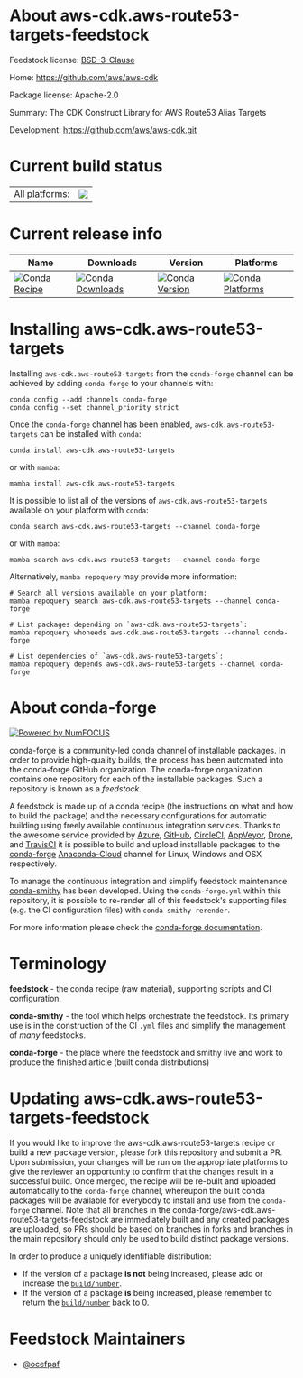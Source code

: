 About aws-cdk.aws-route53-targets-feedstock
===========================================

Feedstock license: [BSD-3-Clause](https://github.com/conda-forge/aws-cdk.aws-route53-targets-feedstock/blob/main/LICENSE.txt)

Home: https://github.com/aws/aws-cdk

Package license: Apache-2.0

Summary: The CDK Construct Library for AWS Route53 Alias Targets

Development: https://github.com/aws/aws-cdk.git

Current build status
====================


<table><tr><td>All platforms:</td>
    <td>
      <a href="https://dev.azure.com/conda-forge/feedstock-builds/_build/latest?definitionId=19946&branchName=main">
        <img src="https://dev.azure.com/conda-forge/feedstock-builds/_apis/build/status/aws-cdk.aws-route53-targets-feedstock?branchName=main">
      </a>
    </td>
  </tr>
</table>

Current release info
====================

| Name | Downloads | Version | Platforms |
| --- | --- | --- | --- |
| [![Conda Recipe](https://img.shields.io/badge/recipe-aws--cdk.aws--route53--targets-green.svg)](https://anaconda.org/conda-forge/aws-cdk.aws-route53-targets) | [![Conda Downloads](https://img.shields.io/conda/dn/conda-forge/aws-cdk.aws-route53-targets.svg)](https://anaconda.org/conda-forge/aws-cdk.aws-route53-targets) | [![Conda Version](https://img.shields.io/conda/vn/conda-forge/aws-cdk.aws-route53-targets.svg)](https://anaconda.org/conda-forge/aws-cdk.aws-route53-targets) | [![Conda Platforms](https://img.shields.io/conda/pn/conda-forge/aws-cdk.aws-route53-targets.svg)](https://anaconda.org/conda-forge/aws-cdk.aws-route53-targets) |

Installing aws-cdk.aws-route53-targets
======================================

Installing `aws-cdk.aws-route53-targets` from the `conda-forge` channel can be achieved by adding `conda-forge` to your channels with:

```
conda config --add channels conda-forge
conda config --set channel_priority strict
```

Once the `conda-forge` channel has been enabled, `aws-cdk.aws-route53-targets` can be installed with `conda`:

```
conda install aws-cdk.aws-route53-targets
```

or with `mamba`:

```
mamba install aws-cdk.aws-route53-targets
```

It is possible to list all of the versions of `aws-cdk.aws-route53-targets` available on your platform with `conda`:

```
conda search aws-cdk.aws-route53-targets --channel conda-forge
```

or with `mamba`:

```
mamba search aws-cdk.aws-route53-targets --channel conda-forge
```

Alternatively, `mamba repoquery` may provide more information:

```
# Search all versions available on your platform:
mamba repoquery search aws-cdk.aws-route53-targets --channel conda-forge

# List packages depending on `aws-cdk.aws-route53-targets`:
mamba repoquery whoneeds aws-cdk.aws-route53-targets --channel conda-forge

# List dependencies of `aws-cdk.aws-route53-targets`:
mamba repoquery depends aws-cdk.aws-route53-targets --channel conda-forge
```


About conda-forge
=================

[![Powered by
NumFOCUS](https://img.shields.io/badge/powered%20by-NumFOCUS-orange.svg?style=flat&colorA=E1523D&colorB=007D8A)](https://numfocus.org)

conda-forge is a community-led conda channel of installable packages.
In order to provide high-quality builds, the process has been automated into the
conda-forge GitHub organization. The conda-forge organization contains one repository
for each of the installable packages. Such a repository is known as a *feedstock*.

A feedstock is made up of a conda recipe (the instructions on what and how to build
the package) and the necessary configurations for automatic building using freely
available continuous integration services. Thanks to the awesome service provided by
[Azure](https://azure.microsoft.com/en-us/services/devops/), [GitHub](https://github.com/),
[CircleCI](https://circleci.com/), [AppVeyor](https://www.appveyor.com/),
[Drone](https://cloud.drone.io/welcome), and [TravisCI](https://travis-ci.com/)
it is possible to build and upload installable packages to the
[conda-forge](https://anaconda.org/conda-forge) [Anaconda-Cloud](https://anaconda.org/)
channel for Linux, Windows and OSX respectively.

To manage the continuous integration and simplify feedstock maintenance
[conda-smithy](https://github.com/conda-forge/conda-smithy) has been developed.
Using the ``conda-forge.yml`` within this repository, it is possible to re-render all of
this feedstock's supporting files (e.g. the CI configuration files) with ``conda smithy rerender``.

For more information please check the [conda-forge documentation](https://conda-forge.org/docs/).

Terminology
===========

**feedstock** - the conda recipe (raw material), supporting scripts and CI configuration.

**conda-smithy** - the tool which helps orchestrate the feedstock.
                   Its primary use is in the construction of the CI ``.yml`` files
                   and simplify the management of *many* feedstocks.

**conda-forge** - the place where the feedstock and smithy live and work to
                  produce the finished article (built conda distributions)


Updating aws-cdk.aws-route53-targets-feedstock
==============================================

If you would like to improve the aws-cdk.aws-route53-targets recipe or build a new
package version, please fork this repository and submit a PR. Upon submission,
your changes will be run on the appropriate platforms to give the reviewer an
opportunity to confirm that the changes result in a successful build. Once
merged, the recipe will be re-built and uploaded automatically to the
`conda-forge` channel, whereupon the built conda packages will be available for
everybody to install and use from the `conda-forge` channel.
Note that all branches in the conda-forge/aws-cdk.aws-route53-targets-feedstock are
immediately built and any created packages are uploaded, so PRs should be based
on branches in forks and branches in the main repository should only be used to
build distinct package versions.

In order to produce a uniquely identifiable distribution:
 * If the version of a package **is not** being increased, please add or increase
   the [``build/number``](https://docs.conda.io/projects/conda-build/en/latest/resources/define-metadata.html#build-number-and-string).
 * If the version of a package **is** being increased, please remember to return
   the [``build/number``](https://docs.conda.io/projects/conda-build/en/latest/resources/define-metadata.html#build-number-and-string)
   back to 0.

Feedstock Maintainers
=====================

* [@ocefpaf](https://github.com/ocefpaf/)

